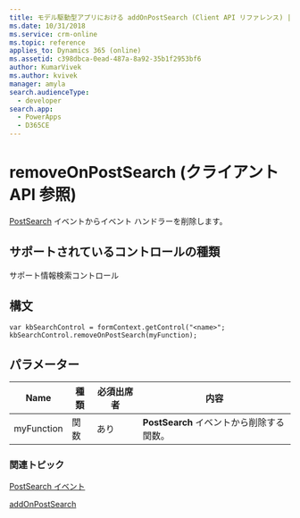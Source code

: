 ```yaml
---
title: モデル駆動型アプリにおける addOnPostSearch (Client API リファレンス) | Microsoft Docs
ms.date: 10/31/2018
ms.service: crm-online
ms.topic: reference
applies_to: Dynamics 365 (online)
ms.assetid: c398dbca-0ead-487a-8a92-35b1f2953bf6
author: KumarVivek
ms.author: kvivek
manager: amyla
search.audienceType:
  - developer
search.app:
  - PowerApps
  - D365CE
---
```

# <a name="removeonpostsearch-client-api-reference"></a>removeOnPostSearch (クライアント API 参照)



[PostSearch](../events/postsearch.md) イベントからイベント ハンドラーを削除します。 

## <a name="control-types-supported"></a>サポートされているコントロールの種類

サポート情報検索コントロール

## <a name="syntax"></a>構文

```
var kbSearchControl = formContext.getControl("<name>";
kbSearchControl.removeOnPostSearch(myFunction);
```

## <a name="parameters"></a>パラメーター

|Name | 種類​​ | 必須出席者 | 内容|
|--|--|--|--|
|myFunction |関数 |あり|**PostSearch** イベントから削除する関数。| 

### <a name="related-topics"></a>関連トピック

[PostSearch イベント](../events/postsearch.md)

[addOnPostSearch](addOnPostSearch.md) 


